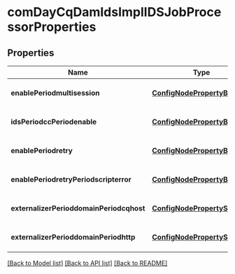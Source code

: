 # comDayCqDamIdsImplIDSJobProcessorProperties

## Properties
Name | Type | Description | Notes
------------ | ------------- | ------------- | -------------
**enablePeriodmultisession** | [**ConfigNodePropertyBoolean**](ConfigNodePropertyBoolean.md) |  | [optional] [default to null]
**idsPeriodccPeriodenable** | [**ConfigNodePropertyBoolean**](ConfigNodePropertyBoolean.md) |  | [optional] [default to null]
**enablePeriodretry** | [**ConfigNodePropertyBoolean**](ConfigNodePropertyBoolean.md) |  | [optional] [default to null]
**enablePeriodretryPeriodscripterror** | [**ConfigNodePropertyBoolean**](ConfigNodePropertyBoolean.md) |  | [optional] [default to null]
**externalizerPerioddomainPeriodcqhost** | [**ConfigNodePropertyString**](ConfigNodePropertyString.md) |  | [optional] [default to null]
**externalizerPerioddomainPeriodhttp** | [**ConfigNodePropertyString**](ConfigNodePropertyString.md) |  | [optional] [default to null]

[[Back to Model list]](../README.md#documentation-for-models) [[Back to API list]](../README.md#documentation-for-api-endpoints) [[Back to README]](../README.md)


